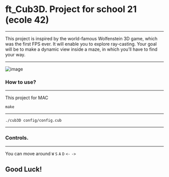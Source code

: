 # ft_Cub3D. Project for school 21 (ecole 42)
-------------

This project is inspired by the world-famous Wolfenstein 3D game, which was the first FPS ever. It will enable you to explore ray-casting. Your goal will be to make a dynamic view inside a maze, in which you’ll have to find your way.

-----------------------------


![image](https://drive.google.com/uc?export=view&id=1yLwDuatmpZlS-dytOGBCkuCZjmXVOPwL)

### How to use?
------------------------------
This project for MAC

`make`
***
`./cub3D config/config.cub`
***

### Controls.
------------------------------
You can move around `W` `S` `A` `D` `<-` `->`

## Good Luck!


